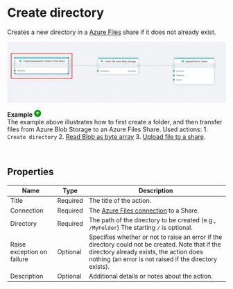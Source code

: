 # Create directory

Creates a new directory in a [Azure Files](https://learn.microsoft.com/en-us/azure/storage/files/storage-files-introduction) share if it does not already exist.

![img](../../../../images/flow/create-directory-flow.png)


**Example** ![img](../../../../images/strz.jpg)  
The example above illustrates how to first create a folder, and then transfer files from Azure Blob Storage to an Azure Files Share. Used actions: 1. `Create directory` 2. [Read Blob as byte array](../azure-blob-storage/read-blob-as-byte-array.md) 3. [Upload file to a share](upload-file.md).

</br>

## Properties


| Name                        | Type      | Description |
|-----------------------------|-----------|--------------------------------------------------------|
| Title                       | Required  | The title of the action. |
| Connection                  | Required  | The [Azure Files connection](./connecting-to-azure-files.md) to a Share. |
| Directory                   | Required  | The path of the directory to be created (e.g., `/MyFolder`) The starting `/` is optional. |
| Raise exception on failure  | Optional  | Specifies whether or not to raise an error if the directory could not be created. Note that if the directory already exists, the action does nothing (an error is not raised if the directory exists). |
| Description                 | Optional  | Additional details or notes about the action. |

